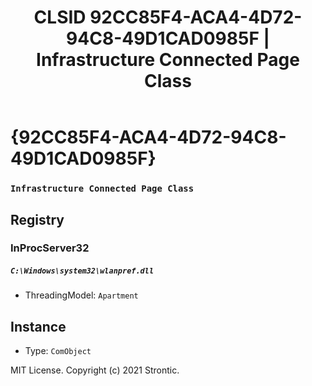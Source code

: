 ﻿---
title: "CLSID 92CC85F4-ACA4-4D72-94C8-49D1CAD0985F | Infrastructure Connected Page Class"
excerpt: What is COM-Object CLSID 92CC85F4-ACA4-4D72-94C8-49D1CAD0985F?
---

# {92CC85F4-ACA4-4D72-94C8-49D1CAD0985F}

### `Infrastructure Connected Page Class`

## Registry


### InProcServer32

##### `C:\Windows\system32\wlanpref.dll`
* ThreadingModel: `Apartment`

## Instance

* Type: `ComObject`

MIT License. Copyright (c) 2021 Strontic.


